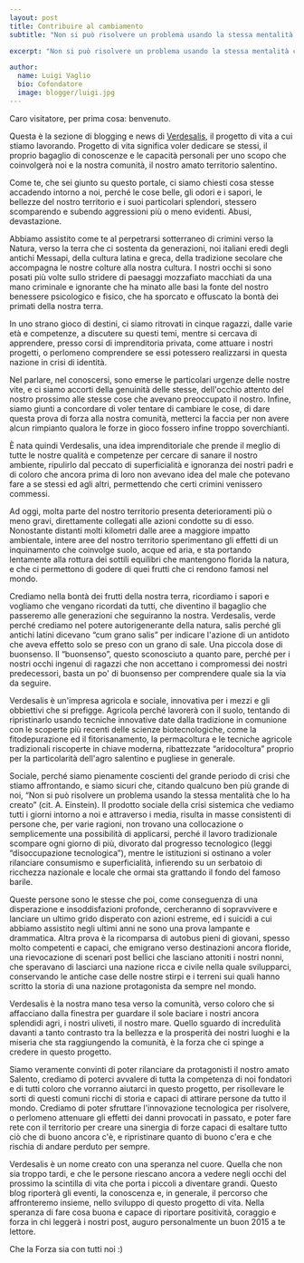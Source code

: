 ```yaml
---
layout: post
title: Contribuire al cambiamento
subtitle: "Non si può risolvere un problema usando la stessa mentalità che lo ha creato - A. Einstain"

excerpt: "Non si può risolvere un problema usando la stessa mentalità che lo ha creato - A. Einstain."

author:
  name: Luigi Vaglio
  bio: Cofondatore
  image: blogger/luigi.jpg
---
```


Caro visitatore,
per prima cosa: benvenuto.

Questa è la sezione di blogging e news di [Verdesalis](http://verdesalis.it/ "Verdesalis"),
il progetto di vita a cui stiamo lavorando. Progetto di vita significa voler
dedicare se stessi, il proprio bagaglio di conoscenze e le capacità personali
per uno scopo che coinvolgerà noi e la nostra comunità, il nostro amato
territorio salentino. 

Come te, che sei giunto su questo portale, ci siamo chiesti cosa stesse
accadendo intorno a noi, perché le cose belle, gli odori e i sapori, le
bellezze del nostro territorio e i suoi particolari splendori, stessero
scomparendo e subendo aggressioni più o meno evidenti. Abusi, devastazione.

Abbiamo assistito come te al perpetrarsi sotterraneo di crimini verso la Natura,
verso la terra che ci sostenta da generazioni, noi italiani eredi degli antichi
Messapi, della cultura latina e greca, della tradizione secolare che accompagna
le nostre colture alla nostra cultura. I nostri occhi si sono posati più volte
sullo stridere di paesaggi mozzafiato macchiati da una mano criminale e
ignorante che ha minato alle basi la fonte del nostro benessere psicologico e
fisico, che ha sporcato e offuscato la bontà dei primati della nostra terra.

In uno strano gioco di destini, ci siamo ritrovati in cinque ragazzi, dalle
varie età e competenze, a discutere su questi temi, mentre si cercava di
apprendere, presso corsi di imprenditoria privata, come attuare i nostri
progetti, o perlomeno comprendere se essi potessero realizzarsi in questa
nazione in crisi di identità.

Nel parlare, nel conoscersi, sono emerse le particolari urgenze delle nostre
vite, e ci siamo accorti della genuinità delle stesse, dell'occhio attento del
nostro prossimo alle stesse cose che avevano preoccupato il nostro. Infine,
siamo giunti a concordare di voler tentare di cambiare le cose, di dare questa
prova di forza alla nostra comunità, metterci la faccia per non avere alcun
rimpianto qualora le forze in gioco fossero infine troppo soverchianti.

È nata quindi Verdesalis, una idea imprenditoriale che prende il meglio di tutte
le nostre qualità e competenze per cercare di sanare il nostro ambiente,
ripulirlo dal peccato di superficialità e ignoranza dei nostri padri e di
coloro che ancora prima di loro non avevano idea del male che potevano fare a
se stessi ed agli altri, permettendo che certi crimini venissero commessi.

Ad oggi, molta parte del nostro territorio presenta deterioramenti più o meno
gravi, direttamente collegati alle azioni condotte su di esso.
Nonostante distanti molti kilometri dalle aree a maggiore impatto ambientale,
intere aree del nostro territorio sperimentano gli effetti di un inquinamento
che coinvolge suolo, acque ed aria, e sta portando lentamente alla rottura dei
sottili equilibri che mantengono florida la natura, e che ci permettono di
godere di quei frutti che ci rendono famosi nel mondo.

Crediamo nella bontà dei frutti della nostra terra, ricordiamo i sapori e
vogliamo che vengano ricordati da tutti, che diventino il bagaglio che passeremo
alle generazioni che seguiranno la nostra. Verdesalis, verde perché crediamo nel potere
autorigenerante della natura, salis perché gli antichi latini dicevano
“cum grano salis” per indicare l'azione di un antidoto che aveva effetto solo se
preso con un grano di sale. Una piccola dose di buonsenso. Il “buonsenso”,
questo sconosciuto a quanto pare, perché per i nostri occhi ingenui di ragazzi
che non accettano i compromessi dei nostri predecessori, basta un po' di
buonsenso per comprendere quale sia la via da seguire.

Verdesalis è un'impresa agricola e sociale, innovativa per i mezzi e gli
obbiettivi che si prefigge. Agricola perché lavorerà con il suolo, tentando di
ripristinarlo usando tecniche innovative date dalla tradizione in comunione con
le scoperte più recenti delle scienze biotecnologiche, come la fitodepurazione
ed il fitorisanamento, la permacoltura e le tecniche agricole tradizionali
riscoperte in chiave moderna, ribattezzate “aridocoltura” proprio per la
particolarità dell'agro salentino e pugliese in generale.

Sociale, perché siamo pienamente coscienti del grande periodo di crisi che stiamo
affrontando, e siamo sicuri che, citando qualcuno ben più grande di noi,
“Non si può risolvere un problema usando la stessa mentalità che lo ha creato” (cit. A. Einstein).
Il prodotto sociale della crisi sistemica che vediamo tutti i giorni intorno a noi
e attraverso i media, risulta in masse consistenti di persone che, per varie
ragioni, non trovano una collocazione o semplicemente una possibilità di
applicarsi, perché il lavoro tradizionale scompare ogni giorno di più, divorato
dal progresso tecnologico (leggi “disoccupazione tecnologica”), mentre le
istituzioni si ostinano a voler rilanciare consumismo e superficialità,
infierendo su un serbatoio di ricchezza nazionale e locale che ormai sta
grattando il fondo del famoso barile.

Queste persone sono le stesse che poi, come conseguenza di una disperazione e
insoddisfazioni profonde, cercheranno di sopravvivere e lanciare un ultimo grido
disperato con azioni estreme, ed i suicidi a cui abbiamo assistito negli ultimi
anni ne sono una prova lampante e drammatica.
Altra prova è la ricomparsa di autobus pieni di giovani, spesso
molto competenti e capaci, che emigrano verso destinazioni ancora floride, una
rievocazione di scenari post bellici che lasciano attoniti i nostri nonni, che
speravano di lasciarci una nazione ricca e civile nella quale svilupparci,
conservando le antiche case delle nostre stirpi e i terreni sui quali hanno
scritto la storia di una nazione protagonista da sempre nel mondo.

Verdesalis è la nostra mano tesa verso la comunità, verso coloro che si
affacciano dalla finestra per guardare il sole baciare i nostri ancora splendidi
agri, i nostri uliveti, il nostro mare. Quello sguardo di incredulità davanti a
tanto contrasto tra la bellezza e la prosperità dei nostri luoghi e la miseria
che sta raggiungendo la comunità, è la forza che ci spinge a credere in questo
progetto.

Siamo veramente convinti di poter rilanciare da protagonisti il nostro amato
Salento, crediamo di poterci avvalere di tutta la competenza di noi fondatori e
di tutti coloro che vorranno aiutarci in questo progetto, per risollevare le
sorti di questi comuni ricchi di storia e capaci di attirare persone da tutto
il mondo. Crediamo di poter sfruttare l'innovazione tecnologica per risolvere, o
perlomeno attenuare gli effetti dei danni provocati in passato, e poter fare
rete con il territorio per creare una sinergia di forze capaci di esaltare tutto
ciò che di buono ancora c'è, e ripristinare quanto di buono c'era e che rischia
di andare perduto per sempre.

Verdesalis è un nome creato con una speranza nel cuore.
Quella che non sia troppo tardi, e che le persone riescano ancora a vedere negli
occhi del prossimo la scintilla di vita che porta i piccoli a diventare grandi.
Questo blog riporterà gli eventi, la conoscenza e, in generale, il percorso che
affronteremo insieme, nello sviluppo di questo progetto di vita. 
Nella speranza di fare cosa buona e capace di riportare positività, coraggio e
forza in chi leggerà i nostri post, auguro personalmente un buon 2015 a te
lettore.

Che la Forza sia con tutti noi :)
